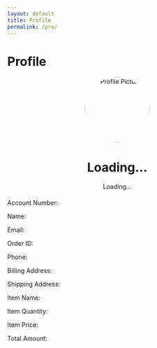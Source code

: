 ```yaml
---
layout: default
title: Profile
permalink: /pro/
---
```


# Profile


<!DOCTYPE html>
<html lang="en">
<head>
  <meta charset="UTF-8">
  <meta name="viewport" content="width=device-width, initial-scale=1.0">
  <title>Profile Page</title>
  <style>
    /* Add some basic styles */
    .profile-container {
      text-align: center;
    }
    .profile-container img {
      width: 150px;
      height: 150px;
      border-radius: 50%;
    }
    .account-info {
      margin-top: 20px;
    }
    .account-info p {
      margin: 5px 0;
    }
  </style>
</head>
<body>
  <div id="profilePage">
    <div class="profile-container">
      <img id="profilePicture" src="default-avatar.png" alt="Profile Picture">
      <h1 id="profileName">Loading...</h1>
      <p id="profileEmail">Loading...</p>
    </div>
    <div id="account-number"></div>
    <div id="accountInfo" class="account-info">
      <!-- Account details will be displayed here -->
    </div>
  </div>



<div id="data-display">
  <p>Account Number: <span id="account-number"></span></p>
  <p>Name: <span id="name"></span></p>
  <p>Email: <span id="email"></span></p>
  <p>Order ID: <span id="order-id"></span></p>
  <p>Phone: <span id="phone"></span></p>
  <p>Billing Address: <span id="billing-address"></span></p>
  <p>Shipping Address: <span id="shipping-address"></span></p>
  <p>Item Name: <span id="item-name"></span></p>
  <p>Item Quantity: <span id="item-quantity"></span></p>
  <p>Item Price: <span id="item-price"></span></p>
  <p>Total Amount: <span id="total-amount"></span></p>
</div>



<script>
const apiUrl = "https://script.google.com/macros/s/AKfycbyY9UyIOjwuLlJ0YK_KleuXXiEfkr1rnivBtbW-x1Ptn9YB4fS9ypBeCZPUECMsdpxt/exec"; // Replace with your Web App URL

// Function to fetch data based on email
function fetchDataByEmail(email) {
  console.log("Fetching data for email:", email); // Debug email input

  fetch(`${apiUrl}?email=${encodeURIComponent(email)}`)
    .then(response => {
      console.log("Response received:", response); // Debug raw response
      if (!response.ok) {
        console.error(`HTTP Error: ${response.status}`);
        throw new Error(`HTTP error! status: ${response.status}`);
      }
      return response.json();
    })
    .then(data => {
      console.log("Fetched Data:", data); // Debug API response data

      if (data.error || data.length === 0) {
        console.error("Error or no data from API:", data.error || "No records found");
        displayResult("N/A", "N/A", "N/A", "N/A", "N/A", "N/A", "N/A", "N/A", "N/A", "$0.00", "$0.00");
      } else {
        // Loop through all results if needed
        const result = data[0]; // Display the first record as an example
        displayResult(
          result.accountNumber || "N/A",
          result.name || "N/A",
          result.email || "N/A",
          result.orderId || "N/A",
          result.phone || "N/A",
          formatAddress(
            result.billingStreet,
            result.billingCity,
            result.billingState,
            result.billingPostal,
            result.billingCountry
          ),
          formatAddress(
            result.shippingStreet,
            result.shippingCity,
            result.shippingState,
            result.shippingPostal,
            result.shippingCountry
          ),
          result.itemName || "N/A",
          result.itemQuantity || "N/A",
          `$${parseFloat(result.itemPrice || 0).toFixed(2)}`,
          `$${parseFloat(result.totalAmount || 0).toFixed(2)}`
        );
      }
    })
    .catch(error => {
      console.error("Fetch Error:", error);
      displayResult("N/A", "N/A", "N/A", "N/A", "N/A", "N/A", "N/A", "N/A", "N/A", "$0.00", "$0.00");
    });
}

// Utility function to format addresses
function formatAddress(street, city, state, postal, country) {
  return `${street || "N/A"}, ${city || "N/A"}, ${state || "N/A"}, ${postal || "N/A"}, ${country || "N/A"}`;
}

// Function to display the fetched result on the page
function displayResult(account, name, email, orderID, phone, billingAddress, shippingAddress, itemName, itemQty, itemPrice, totalAmount) {
  const updateField = (id, value) => {
    const element = document.getElementById(id);
    if (element) {
      element.textContent = value;
    } else {
      console.warn(`Element with ID '${id}' not found.`);
    }
  };

  updateField("account-number", account);
  updateField("name", name);
  updateField("email", email);
  updateField("order-id", orderID);
  updateField("phone", phone);
  updateField("billing-address", billingAddress);
  updateField("shipping-address", shippingAddress);
  updateField("item-name", itemName);
  updateField("item-quantity", itemQty);
  updateField("item-price", itemPrice);
  updateField("total-amount", totalAmount);
}

// Example usage: Call the function with a test email (replace with actual user input)
document.addEventListener("DOMContentLoaded", () => {
  const testEmail = "mycupofearth@gmail.com"; // Replace with user-provided email
  fetchDataByEmail(testEmail);
});
</script>
